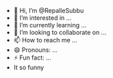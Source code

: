 - 👋 Hi, I’m @RepalleSubbu
- 👀 I’m interested in ...
- 🌱 I’m currently learning ...
- 💞️ I’m looking to collaborate on ...
- 📫 How to reach me ...
- 😄 Pronouns: ...
- ⚡ Fun fact: ...
- It so funny

<!---
RepalleSubbu/RepalleSubbu is a ✨ special ✨ repository because its `README.md` (this file) appears on your GitHub profile.
You can click the Preview link to take a look at your changes.
--->
